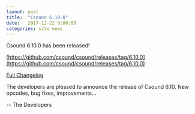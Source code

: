 ```yaml
---
layout: post
title:  "Csound 6.10.0"
date:   2017-12-22 9:00:00
categories: site news 
---
```


Csound 6.10.0 has been released!

[https://github.com/csound/csound/releases/tag/6.10.0](https://github.com/csound/csound/releases/tag/6.10.0)

[Full Changelog](https://github.com/csound/csound/blob/develop/Release_Notes/Version_6.10.md)

The developers are pleased to announce the release of Csound 6.10.  New opcodes, bug fixes, improvements...

-- The Developers
